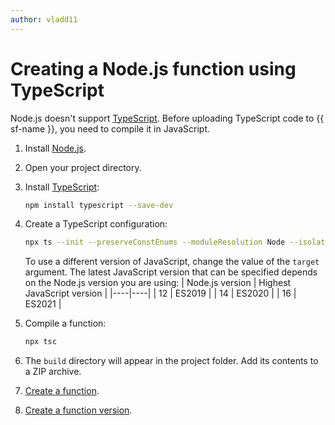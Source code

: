 ```yaml
---
author: vladd11
---
```


# Creating a Node.js function using TypeScript

Node.js doesn't support [TypeScript](https://www.typescriptlang.org/). Before uploading TypeScript code to {{ sf-name }}, you need to compile it in JavaScript.

1. Install [Node.js](https://nodejs.org/en/).
1. Open your project directory.
1. Install [TypeScript](https://www.typescriptlang.org/download):
    ```bash
    npm install typescript --save-dev
    ```
1. Create a TypeScript configuration:
    ```bash
    npx ts --init --preserveConstEnums --moduleResolution Node --isolatedModules --outDir build --strict false --target ES2021
    ```

    To use a different version of JavaScript, change the value of the `target` argument. The latest JavaScript version that can be specified depends on the Node.js version you are using:
    | Node.js version | Highest JavaScript version |
    |----|----|
    | 12 | ES2019 |
    | 14 | ES2020 |
    | 16 | ES2021 |

1. Compile a function:
    ```bash
    npx tsc
    ```
1. The `build` directory will appear in the project folder. Add its contents to a ZIP archive.
1. [Create a function](../operations/function/function-create.md).
1. [Create a function version](../operations/function/version-manage.md).
